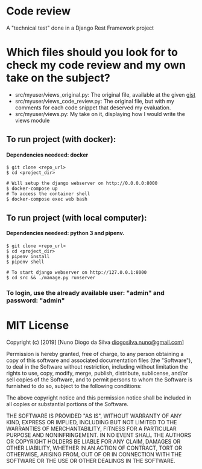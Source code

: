# Code review

A "technical test" done in a Django Rest Framework project

# Which files should you look for to check my code review and my own take on the subject?

* src/myuser/views_original.py: The original file, available at the given [gist](https://gist.githubusercontent.com/jbma/3b7e26c595f2e4c05525b0d70f4b3605/raw/ca54b46d8df6694daab596fe246a5cd404b3c30a/views.py)
* src/myuser/views_code_review.py: The original file, but with my comments for each code snippet that deserved my evaluation.
* src/myuser/views.py: My take on it, displaying how I would write the views module

## To run project (with docker):

#### Dependencies needeed: docker

    $ git clone <repo_url>
    $ cd <project_dir>
    
    # Will setup the django webserver on http://0.0.0.0:8000
    $ docker-compose up 
    # To access the container shell
    $ docker-compose exec web bash

## To run project (with local computer):

#### Dependencies needeed: python 3 and pipenv.

    $ git clone <repo_url>
    $ cd <project_dir>
    $ pipenv install
    $ pipenv shell

    # To start django webserver on http://127.0.0.1:8000
    $ cd src && ./manage.py runserver

### To login, use the already available user: "admin" and password: "admin"

# MIT License

Copyright (c) [2019] [Nuno Diogo da Silva diogosilva.nuno@gmail.com]

Permission is hereby granted, free of charge, to any person obtaining a copy
of this software and associated documentation files (the "Software"), to deal
in the Software without restriction, including without limitation the rights
to use, copy, modify, merge, publish, distribute, sublicense, and/or sell
copies of the Software, and to permit persons to whom the Software is
furnished to do so, subject to the following conditions:

The above copyright notice and this permission notice shall be included in all
copies or substantial portions of the Software.

THE SOFTWARE IS PROVIDED "AS IS", WITHOUT WARRANTY OF ANY KIND, EXPRESS OR
IMPLIED, INCLUDING BUT NOT LIMITED TO THE WARRANTIES OF MERCHANTABILITY,
FITNESS FOR A PARTICULAR PURPOSE AND NONINFRINGEMENT. IN NO EVENT SHALL THE
AUTHORS OR COPYRIGHT HOLDERS BE LIABLE FOR ANY CLAIM, DAMAGES OR OTHER
LIABILITY, WHETHER IN AN ACTION OF CONTRACT, TORT OR OTHERWISE, ARISING FROM,
OUT OF OR IN CONNECTION WITH THE SOFTWARE OR THE USE OR OTHER DEALINGS IN THE
SOFTWARE.
